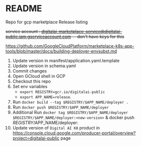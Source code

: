 # README
Repo for gcp marketplace Release listing

~~service account : digitalai-marketplace-service@digitalai-public.iam.gserviceaccount.com -- don't have keys for this~~

https://github.com/GoogleCloudPlatform/marketplace-k8s-app-tools/blob/master/docs/building-deployer-envsubst.md


1. Update version in manifest/application.yaml.template
2. Update version in schema.yaml
3. Commit changes
4. Open GCloud shell in GCP
5. Checkout this repo
6. Set env variables
    * `export REGISTRY=gcr.io/digitalai-public`
    * `export APP_NAME=release`. 
7. Run `docker build --tag $REGISTRY/$APP_NAME/deployer .`
8. Run `docker push $REGISTRY/$APP_NAME/deployer`
9. Additional Run `docker tag $REGISTRY/$APP_NAME/deployer $REGISTRY/$APP_NAME/deployer:<new-version>` & docker push $REGISTRY/$APP_NAME/deployer:<new-version>
10. Update version of `Digital AI K8` product in https://console.cloud.google.com/producer-portal/overview?project=digitalai-public page